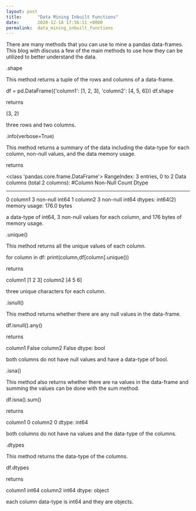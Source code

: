 ```yaml
---
layout: post
title:      "Data Mining Inbuilt Functions"
date:       2020-12-18 17:56:11 +0000
permalink:  data_mining_inbuilt_functions
---
```



There are many methods that you can use to mine a pandas data-frames. This blog with discuss a few of the main methods to use how they can be utilized to better understand the data.

.shape

This method returns a tuple of the rows and columns of a data-frame.

df = pd.DataFrame({'column1': [1, 2, 3], 'column2': [4, 5, 6]})
df.shape

returns

(3, 2)

three rows and two columns.

.info(verbose=True)

This method returns a summary of the data including the data-type for each column, non-null values, and the data memory usage.

returns

<class 'pandas.core.frame.DataFrame'>
RangeIndex: 3 entries, 0 to 2
Data columns (total 2 columns):
 #Column   Non-Null Count  Dtype
---  ------   --------------  -----
 0   column1  3 non-null      int64
 1   column2  3 non-null      int64
dtypes: int64(2)
memory usage: 176.0 bytes

a data-type of int64, 3 non-null values for each column, and 176 bytes of memory usage.

.unique()

This method returns all the unique values of each column.

for column in df:
    print(column,df[column].unique())
		
returns

column1 [1 2 3] 
column2 [4 5 6]

three unique characters for each column.

.isnull()

This method returns whether there are any null values in the data-frame.

df.isnull().any()

returns

column1    False 
column2    False 
dtype: bool

both columns do not have null values and have a data-type of bool.

.isna()

This method also returns whether there are na values in the data-frame and summing the values can be done with the sum method.

df.isna().sum()

returns

column1    0 
column2    0 
dtype: int64

both columns do not have na values and the data-type of the columns.

.dtypes

This method returns the data-type of the columns.

df.dtypes

returns

column1    int64 
column2    int64 
dtype: object

each column data-type is int64 and they are objects.


